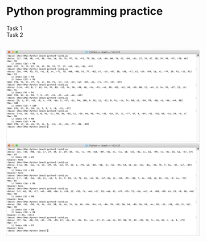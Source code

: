 # Python programming practice 
Task 1
<br>
Task 2

<br>
<img src="Images/Screenshot-1_Task-1.png" width="auto" title="hover text">
<img src="Images/Screenshot-2_Task-2.png" width="auto" alt="accessibility text">
